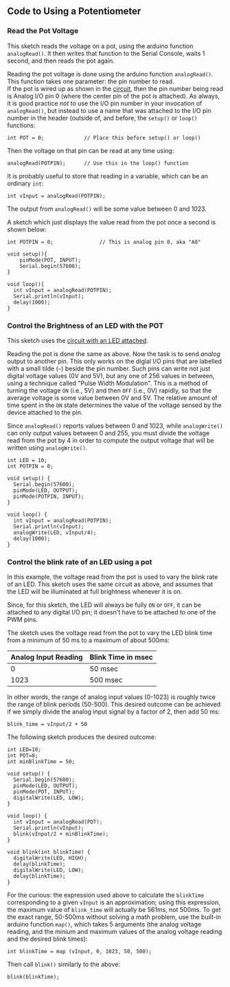 ## Code to Using a Potentiometer ##

### Read the Pot Voltage ###

This sketch reads the voltage on a pot, using the arduino function `analogRead()`.
It then writes that function to the Serial Console, waits 1 second, and then
reads the pot again.

Reading the pot voltage is done using the arduino function `analogRead()`.
This function takes one parameter: the pin number to read.  
If the pot is wired up as shown in the [circuit](circuit.html#noled), then
the pin number being read is Analog I/O pin 0 (where the center pin of the 
pot is attached).  As always, it is good practice *not* to use the I/O pin
number in your invocation of `analogRead()`, but instead to use a name
that was attached to the I/O pin number in the header (outside of, and before,
the `setup()` or `loop()` functions:

    int POT = 0;             // Place this before setup() or loop()

Then the voltage on that pin can be read at any time using: 

    analogRead(POTPIN);      // Use this in the loop() function

It is probably useful to store that reading in a variable, which can be
an ordinary `int`:

    int vInput = analogRead(POTPIN);

The output from `analogRead()` will be some value between 0 and 1023.

A sketch which just displays the value read from the pot once a second
is shown below:

    int POTPIN = 0;               // This is analog pin 0, aka "A0"
    
    void setup(){  
        pinMode(POT, INPUT);
        Serial.begin(57600);
    }
    
    void loop(){
      int vInput = analogRead(POTPIN);
      Serial.println(vInput);
      delay(1000);
    }

### Control the Brightness of an LED with the POT ###

This sketch uses the [circuit with an LED attached](circuit.html#led).

Reading the pot is done the same as above.  Now the task is to send
*analog* output to another pin.  This only works on the digial I/O pins 
that are labelled with a small tilde (`~`) beside the pin number. 
Such pins can write not just digital voltage values (0V and 5V), but 
any one of 256 values in between, using a technique called "Pulse Width
Modulation".  This is a method of turning the voltage `ON` (i.e., 5V)
and then `OFF` (i.e., 0V) rapidly, so that the average voltage is some
value between 0V and 5V.  The relative amount of time spent in the `ON`
state determines the value of the voltage sensed by the device attached
to the pin.

Since `analogRead()` reports values between 0 and 1023, while
`analogWrite()` can only output values between 0 and 255, you must
divide the voltage read from the pot by 4 in order to compute the
output voltage that will be written using `analogWrite()`.

    int LED = 10;
    int POTPIN = 0;
    
    void setup() {
      Serial.begin(57600);
      pinMode(LED, OUTPUT);
      pinMode(POTPIN, INPUT);
    }
    
    void loop() {
      int vInput = analogRead(POTPIN);
      Serial.println(vInput);
      analogWrite(LED, vInput/4);
      delay(1000);
    }
    
### Control the blink rate of an LED using a pot ###

In this example, the voltage read from the pot is used to vary the blink 
rate of an LED.  This sketch uses the same circuit as above, and assumes 
that the LED will be illuminated at full brightness whenever it is on.  

Since, for this sketch, the LED will always be fully `ON` or `OFF`, it
can be attached to any digital I/O pin; it doesn't have to be attached
to one of the PWM pins.

The sketch uses the voltage read from the pot to vary the LED blink 
time from a minimum of 50 ms to a maximum of about 500ms:

| Analog Input Reading | Blink Time in msec |
|:---------------------|:-------------------| 
| 0                    | 50 msec            |
| 1023                 | 500 msec           |

In other words, the range of analog input values (0-1023) is roughly
twice the range of blink periods (50-500).  This desired outcome can be 
achieved if we simply divide the analog input signal by a factor of 2, 
then add 50 ms:

    blink_time = vInput/2 + 50


The following sketch produces the desired outcome:

    int LED=10;
    int POT=0;
    int minBlinkTime = 50;
    
    void setup() {
      Serial.begin(57600);
      pinMode(LED, OUTPUT);
      pinMode(POT, INPUT);
      digitalWrite(LED, LOW);
    }
    
    void loop() {
      int vInput = analogRead(POT);
      Serial.println(vInput);
      blink(vInput/2 + minBlinkTime);
    }
    
    void blink(int blinkTime) {
      digitalWrite(LED, HIGH);
      delay(blinkTime);
      digitalWrite(LED, LOW);
      delay(blinkTime);
    }
    
For the curious:  the expression used above to calculate the 
`blinkTime` corresponding to a given `vInput` is an approximation; using
this expression, the maximum value of `blink_time` will actually be 
561ms, not 500ms.  To get the exact range, 50-500ms without solving a 
math problem, use the built-in arduino function `map()`, which
takes 5 arguments (the analog voltage reading, and the minium and maximum
values of the analog voltage reading and the desired blink times):

    int blinkTime = map (vInput, 0, 1023, 50, 500);

Then call `blink()` similarly to the above:

    blink(blinkTime);
